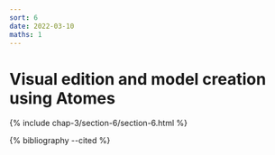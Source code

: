 ```yaml
---
sort: 6
date: 2022-03-10
maths: 1
---
```


# Visual edition and model creation using Atomes

{% include chap-3/section-6/section-6.html %}

{% bibliography --cited %}
